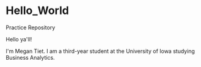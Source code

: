 # Hello_World
Practice Repository

Hello ya'll!

I'm Megan Tiet. I am a third-year student at the University of Iowa studying Business Analytics. 
